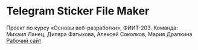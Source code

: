 # Telegram Sticker File Maker
 Проект по курсу «Основы веб-разработки», ФИИТ-203. Команда: Михаил Ланец, Диляра Фатыхова, Алексей Соколков, Мария Драпкина  
 [Рабочий сайт](https://converter-to-telegram-stickers.github.io/)
 
